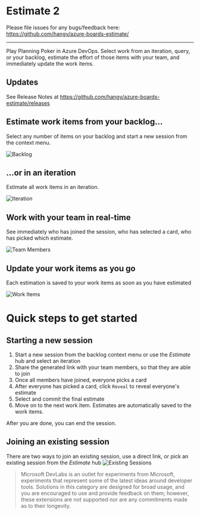 # Estimate 2

Please file issues for any bugs/feedback here: https://github.com/hangy/azure-boards-estimate/

---

Play Planning Poker in Azure DevOps. Select work from an iteration, query, or your backlog, estimate the effort of those items with your team, and immediately update the work items.

## Updates

See Release Notes at https://github.com/hangy/azure-boards-estimate/releases

## Estimate work items from your backlog...

Select any number of items on your backlog and start a new session from the context menu.

![Backlog](marketplace/images/backlog-context.png)

## ...or in an iteration

Estimate all work items in an iteration.

![Iteration](marketplace/images/start-iteration.png)

## Work with your team in real-time

See immediately who has joined the session, who has selected a card, who has picked which estimate.

![Team Members](marketplace/images/team-members.png)

## Update your work items as you go

Each estimation is saved to your work items as soon as you have estimated

![Work Items](marketplace/images/work-items.png)

# Quick steps to get started

## Starting a new session

1.  Start a new session from the backlog context menu or use the _Estimate_ hub and select an iteration
2.  Share the generated link with your team members, so that they are able to join
3.  Once all members have joined, everyone picks a card
4.  After everyone has picked a card, click `Reveal` to reveal everyone's estimate
5.  Select and commit the final estimate
6.  Move on to the next work item. Estimates are automatically saved to the work items.

After you are done, you can end the session.

## Joining an existing session

There are two ways to join an existing session, use a direct link, or pick an existing session from the _Estimate_ hub
![Existing Sessions](marketplace/images/join-existing.png)

> Microsoft DevLabs is an outlet for experiments from Microsoft, experiments that represent some of the latest ideas around developer tools. Solutions in this category are designed for broad usage, and you are encouraged to use and provide feedback on them; however, these extensions are not supported nor are any commitments made as to their longevity.

